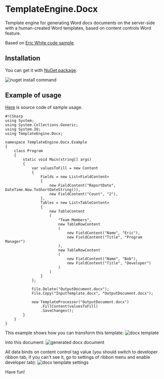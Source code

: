 # TemplateEngine.Docx

Template engine for generating Word docx documents on the server-side with a human-created Word templates, based on content controls Word feature.

Based on [Eric White code sample](http://msdn.microsoft.com/en-us/magazine/ee532473.aspx).

## Installation

You can get it with [NuGet package](https://nuget.org/packages/TemplateEngine.Docx/).

![nuget install command](http://unit6.ru/img/template-engine/NuGet-Install.png)

## Example of usage

[Here](https://bitbucket.org/unit6ru/templateengine/src/a3d49e1a2840b4c04939761901b50f2b8e6dc4ac/sources/TemplateEngine.Docx.Example?at=master) is source code of sample usage.
```
#!CSharp
using System;
using System.Collections.Generic;
using System.IO;
using TemplateEngine.Docx;

namespace TemplateEngine.Docx.Example
{
    class Program
    {
        static void Main(string[] args)
        {
            var valuesToFill = new Content
            {
                Fields = new List<FieldContent>
                {
                    new FieldContent("ReportDate", DateTime.Now.ToShortDateString()),
                    new FieldContent("Count", "2"),
                },
                Tables = new List<TableContent>
                {
                    new TableContent
                    (
                        "Team Members",
                        new TableRowContent
                        (
                            new FieldContent("Name", "Eric"),
                            new FieldContent("Title", "Program Manager")
                        ),
                        new TableRowContent
                        (
                            new FieldContent("Name", "Bob"),
                            new FieldContent("Title", "Developer")
                        )
                    )
                }
            };

            File.Delete("OutputDocument.docx");
            File.Copy("InputTemplate.docx", "OutputDocument.docx");
			
            new TemplateProcessor("OutputDocument.docx")
                .FillContent(valuesToFill)
                .SaveChanges();
        }
    }
}
```

This example shows how you can transform this template:
![docx template](http://unit6.ru/img/template-engine/Word-Template-0.png)

Into this document:
![generated docx document](http://unit6.ru/img/template-engine/Word-Template-1.png)

All data binds on content control tag value (you should switch to developer ribbon tab, if you can't see it, go to settings of ribbon menu and enable developer tab):
![docx template settings](http://unit6.ru/img/template-engine/Word-Template-2.png)

Have fun!

<div style="display:none;"><script type="text/javascript">
(function(w, c) {
	(w[c] = w[c] || []).push(function() {
		try {
			w.yaCounter9260296 = new Ya.Metrika({id:9260296, enableAll: true, webvisor:true});
		}
		catch(e) { }
	});
})(window, "yandex_metrika_callbacks");
</script></div>
<script src="//mc.yandex.ru/metrika/watch.js" type="text/javascript" defer="defer"></script>
<noscript><div><img src="//mc.yandex.ru/watch/9260296" style="position:absolute; left:-9999px;" alt="" /></div></noscript>
